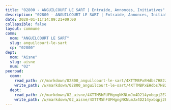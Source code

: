 ```yaml
---
title: "02800 - ANGUILCOURT LE SART | Entraide, Annonces, Initiatives"
description: "02800 - ANGUILCOURT LE SART | Entraide, Annonces, Initiatives"
date: 2020-01-11T14:09:21+09:00
collapsible: false
layout: commune
comm:
  nom: "ANGUILCOURT LE SART"
  slug: anguilcourt-le-sart
  cp: "02800"
dept:
  nom: "Aisne"
  slug: aisne
  num: "02"
peerpad:
  comm:
    read_path: /r/markdown/02800_anguilcourt-le-sart/4XTTMBPxEHdbs7H82z2oxjwDnU6NnyfRktBNKTE2XAWwJ6KqG
    write_path: /w/markdown/02800_anguilcourt-le-sart/4XTTMBPxEHdbs7H82z2oxjwDnU6NnyfRktBNKTE2XAWwJ6KqG-K3TgUa1a3eswWsFf82xSiVzKjD6JvCBc7xUgpm6YPZCFeMz2h3aW6iQoV2NfgLuo3Pg5tEu82LpEoNvYuQwCZM3G71vFieiMih5pFpwQTLf3kQWbvfg6zHZgHxgznLu88Jobddsk
  dept:
    read_path: /r/markdown/02_aisne/4XTTM5hFUFHgngNKNLmJx4D214yxbqpj2EXK5CBjZ5LZF3zAf
    write_path: /w/markdown/02_aisne/4XTTM5hFUFHgngNKNLmJx4D214yxbqpj2EXK5CBjZ5LZF3zAf-K3TgUfAP6D753WPagZBnpcFgyCUpnZXNhrQsKU6J8qon6wxmFCHD5kB3GMzCYyJmAGHN58p9qgKDhnEgSAuHEK3wjVXSJoUkHyn6Vb7T2aNZ2y6ez5BMkQCEQxoUkfyK9J3TXU3M
---
```



